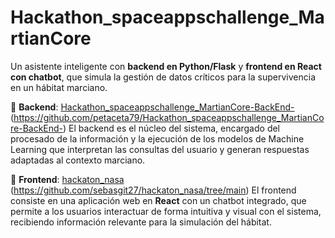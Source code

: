 # Hackathon_spaceappschallenge_MartianCore

Un asistente inteligente con **backend en Python/Flask** y **frontend en React con chatbot**, que simula la gestión de datos críticos para la supervivencia en un hábitat marciano.  

🔹 **Backend**: [Hackathon_spaceappschallenge_MartianCore-BackEnd-](https://github.com/petaceta79/Hackathon_spaceappschallenge_MartianCore-BackEnd-) (https://github.com/petaceta79/Hackathon_spaceappschallenge_MartianCore-BackEnd-)
El backend es el núcleo del sistema, encargado del procesado de la información y la ejecución de los modelos de Machine Learning que interpretan las consultas del usuario y generan respuestas adaptadas al contexto marciano.  

🔹 **Frontend**: [hackaton_nasa](https://github.com/sebasgit27/hackaton_nasa/tree/main) (https://github.com/sebasgit27/hackaton_nasa/tree/main)
El frontend consiste en una aplicación web en **React** con un chatbot integrado, que permite a los usuarios interactuar de forma intuitiva y visual con el sistema, recibiendo información relevante para la simulación del hábitat.  
